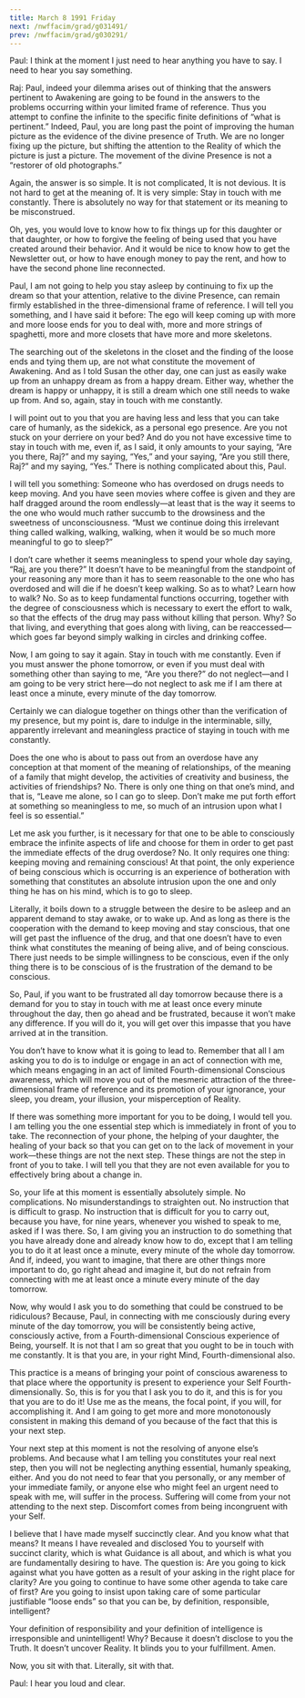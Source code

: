 ```yaml
---
title: March 8 1991 Friday
next: /nwffacim/grad/g031491/
prev: /nwffacim/grad/g030291/
---
```


Paul: I think at the moment I just need to hear anything you have to
say. I need to hear you say something.

Raj: Paul, indeed your dilemma arises out of thinking that the answers
pertinent to Awakening are going to be found in the answers to the
problems occurring within your limited frame of reference. Thus you
attempt to confine the infinite to the specific finite definitions of
“what is pertinent.” Indeed, Paul, you are long past the point of
improving the human picture as the evidence of the divine presence of
Truth. We are no longer fixing up the picture, but shifting the
attention to the Reality of which the picture is just a picture. The
movement of the divine Presence is not a “restorer of old photographs.”

Again, the answer is so simple. It is not complicated, It is not
devious. It is not hard to get at the meaning of. It is very simple:
Stay in touch with me constantly. There is absolutely no way for that
statement or its meaning to be misconstrued.

Oh, yes, you would love to know how to fix things up for this daughter
or that daughter, or how to forgive the feeling of being used that you
have created around their behavior. And it would be nice to know how to
get the Newsletter out, or how to have enough money to pay the rent, and
how to have the second phone line reconnected.

Paul, I am not going to help you stay asleep by continuing to fix up the
dream so that your attention, relative to the divine Presence, can
remain firmly established in the three-dimensional frame of reference. I
will tell you something, and I have said it before: The ego will keep
coming up with more and more loose ends for you to deal with, more and
more strings of spaghetti, more and more closets that have more and more
skeletons.

The searching out of the skeletons in the closet and the finding of the
loose ends and tying them up, are not what constitute the movement of
Awakening. And as I told Susan the other day, one can just as easily
wake up from an unhappy dream as from a happy dream. Either way, whether
the dream is happy or unhappy, it is still a dream which one still needs
to wake up from. And so, again, stay in touch with me constantly.

I will point out to you that you are having less and less that you can
take care of humanly, as the sidekick, as a personal ego presence. Are
you not stuck on your derriere on your bed? And do you not have
excessive time to stay in touch with me, even if, as I said, it only
amounts to your saying, “Are you there, Raj?” and my saying, “Yes,” and
your saying, “Are you still there, Raj?” and my saying, “Yes.” There is
nothing complicated about this, Paul.

I will tell you something: Someone who has overdosed on drugs needs to
keep moving. And you have seen movies where coffee is given and they are
half dragged around the room endlessly—at least that is the way it seems
to the one who would much rather succumb to the drowsiness and the
sweetness of unconsciousness. “Must we continue doing this irrelevant
thing called walking, walking, walking, when it would be so much more
meaningful to go to sleep?”

I don’t care whether it seems meaningless to spend your whole day
saying, “Raj, are you there?” It doesn’t have to be meaningful from the
standpoint of your reasoning any more than it has to seem reasonable to
the one who has overdosed and will die if he doesn’t keep walking. So as
to what? Learn how to walk? No. So as to keep fundamental functions
occurring, together with the degree of consciousness which is necessary
to exert the effort to walk, so that the effects of the drug may pass
without killing that person. Why? So that living, and everything that
goes along with living, can be reaccessed—which goes far beyond simply
walking in circles and drinking coffee.

Now, I am going to say it again. Stay in touch with me constantly. Even
if you must answer the phone tomorrow, or even if you must deal with
something other than saying to me, “Are you there?” do not neglect—and I
am going to be very strict here—do not neglect to ask me if I am there
at least once a minute, every minute of the day tomorrow.

Certainly we can dialogue together on things other than the verification
of my presence, but my point is, dare to indulge in the interminable,
silly, apparently irrelevant and meaningless practice of staying in
touch with me constantly.

Does the one who is about to pass out from an overdose have any
conception at that moment of the meaning of relationships, of the
meaning of a family that might develop, the activities of creativity and
business, the activities of friendships? No. There is only one thing on
that one’s mind, and that is, “Leave me alone, so I can go to sleep.
Don’t make me put forth effort at something so meaningless to me, so
much of an intrusion upon what I feel is so essential.”

Let me ask you further, is it necessary for that one to be able to
consciously embrace the infinite aspects of life and choose for them in
order to get past the immediate effects of the drug overdose? No. It
only requires one thing: keeping moving and remaining conscious! At that
point, the only experience of being conscious which is occurring is an
experience of botheration with something that constitutes an absolute
intrusion upon the one and only thing he has on his mind, which is to go
to sleep.

Literally, it boils down to a struggle between the desire to be asleep
and an apparent demand to stay awake, or to wake up. And as long as
there is the cooperation with the demand to keep moving and stay
conscious, that one will get past the influence of the drug, and that
one doesn’t have to even think what constitutes the meaning of being
alive, and of being conscious. There just needs to be simple willingness
to be conscious, even if the only thing there is to be conscious of is
the frustration of the demand to be conscious.

So, Paul, if you want to be frustrated all day tomorrow because there is
a demand for you to stay in touch with me at least once every minute
throughout the day, then go ahead and be frustrated, because it won’t
make any difference. If you will do it, you will get over this impasse
that you have arrived at in the transition.

You don’t have to know what it is going to lead to. Remember that all I
am asking you to do is to indulge or engage in an act of connection with
me, which means engaging in an act of limited Fourth-dimensional
Conscious awareness, which will move you out of the mesmeric attraction
of the three-dimensional frame of reference and its promotion of your
ignorance, your sleep, you dream, your illusion, your misperception of
Reality.

If there was something more important for you to be doing, I would tell
you. I am telling you the one essential step which is immediately in
front of you to take. The reconnection of your phone, the helping of
your daughter, the healing of your back so that you can get on to the
lack of movement in your work—these things are not the next step. These
things are not the step in front of you to take. I will tell you that
they are not even available for you to effectively bring about a change
in.

So, your life at this moment is essentially absolutely simple. No
complications. No misunderstandings to straighten out. No instruction
that is difficult to grasp. No instruction that is difficult for you to
carry out, because you have, for nine years, whenever you wished to
speak to me, asked if I was there. So, I am giving you an instruction to
do something that you have already done and already know how to do,
except that I am telling you to do it at least once a minute, every
minute of the whole day tomorrow. And if, indeed, you want to imagine,
that there are other things more important to do, go right ahead and
imagine it, but do not refrain from connecting with me at least once a
minute every minute of the day tomorrow.

Now, why would I ask you to do something that could be construed to be
ridiculous? Because, Paul, in connecting with me consciously during
every minute of the day tomorrow, you will be consistently being active,
consciously active, from a Fourth-dimensional Conscious experience of
Being, yourself. It is not that I am so great that you ought to be in
touch with me constantly. It is that you are, in your right Mind,
Fourth-dimensional also.

This practice is a means of bringing your point of conscious awareness
to that place where the opportunity is present to experience your Self
Fourth-dimensionally. So, this is for you that I ask you to do it, and
this is for you that you are to do it! Use me as the means, the focal
point, if you will, for accomplishing it. And I am going to get more and
more monotonously consistent in making this demand of you because of the
fact that this is your next step.

Your next step at this moment is not the resolving of anyone else’s
problems. And because what I am telling you constitutes your real next
step, then you will not be neglecting anything essential, humanly
speaking, either. And you do not need to fear that you personally, or
any member of your immediate family, or anyone else who might feel an
urgent need to speak with me, will suffer in the process. Suffering will
come from your not attending to the next step. Discomfort comes from
being incongruent with your Self.

I believe that I have made myself succinctly clear. And you know what
that means? It means I have revealed and disclosed You to yourself with
succinct clarity, which is what Guidance is all about, and which is what
you are fundamentally desiring to have. The question is: Are you going
to kick against what you have gotten as a result of your asking in the
right place for clarity? Are you going to continue to have some other
agenda to take care of first? Are you going to insist upon taking care
of some particular justifiable “loose ends” so that you can be, by
definition, responsible, intelligent?

Your definition of responsibility and your definition of intelligence is
irresponsible and unintelligent! Why? Because it doesn’t disclose to you
the Truth. It doesn’t uncover Reality. It blinds you to your
fulfillment. Amen.

Now, you sit with that. Literally, sit with that.

Paul: I hear you loud and clear.
